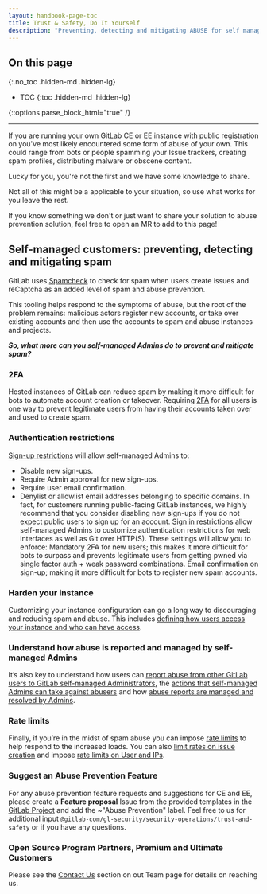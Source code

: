 ```yaml
---
layout: handbook-page-toc
title: Trust & Safety, Do It Yourself 
description: "Preventing, detecting and mitigating ABUSE for self managed customers" 
---
```


<link rel="stylesheet" type="text/css" href="/stylesheets/biztech.css" />

## On this page
{:.no_toc .hidden-md .hidden-lg}

- TOC
{:toc .hidden-md .hidden-lg}

{::options parse_block_html="true" /}

----

If you are running your own GitLab CE or EE instance with public registration on you've most likely encountered some form of abuse of your own. This could range from bots or people spamming your Issue trackers, creating spam profiles, distributing malware or obscene content.

Lucky for you, you're not the first and we have some knowledge to share. 

Not all of this might be a applicable to your situation, so use what works for you leave the rest.

If you know something we don't or just want to share your solution to abuse prevention solution, feel free to open an MR to add to this page!

## Self-managed customers: preventing, detecting and mitigating spam
GitLab uses [Spamcheck](/https://docs.gitlab.com/ee/administration/reporting/spamcheck.html) to check for spam when users create issues and reCaptcha as an added level of spam and abuse prevention. 

This tooling helps respond to the symptoms of abuse, but the root of the problem remains: malicious actors register new accounts, or take over existing accounts and then use the accounts to spam and abuse instances and projects. 

***So, what more can you self-managed Admins do to prevent and mitigate spam?***

### 2FA
Hosted instances of GitLab can reduce spam by making it more difficult for bots to automate account creation or takeover. Requiring [2FA](https://docs.gitlab.com/ee/user/profile/account/two_factor_authentication.html) for all users is one way to prevent legitimate users from having their accounts taken over and used to create spam.

### Authentication restrictions
[Sign-up restrictions](https://docs.gitlab.com/ee/administration/settings/sign_up_restrictions.html) will allow self-managed Admins to:
* Disable new sign-ups.
* Require Admin approval for new sign-ups.
* Require user email confirmation.
* Denylist or allowlist email addresses belonging to specific domains.
In fact, for customers running public-facing GitLab instances, we highly recommend that you consider disabling new sign-ups if you do not expect public users to sign up for an account.
[Sign in restrictions](https://docs.gitlab.com/ee/administration/settings/sign_in_restrictions.html) allow self-managed Admins to customize authentication restrictions for web interfaces as well as Git over HTTP(S). These settings will allow you to enforce: 
Mandatory 2FA for new users; this makes it more difficult for bots to surpass and prevents legitimate users from getting pwned via single factor auth + weak password combinations.
Email confirmation on sign-up; making it more difficult for bots to register new spam accounts. 

### Harden your instance
Customizing your instance configuration can go a long way to discouraging and reducing spam and abuse. This includes [defining how users access your instance and who can have access](/blog/2020/05/20/gitlab-instance-security-best-practices/#restricting-how-and-who). 

### Understand how abuse is reported and managed by self-managed Admins
It’s also key to understand how users can [report abuse from other GitLab users to GitLab self-managed Administrators](https://docs.gitlab.com/ee/user/report_abuse.html), the [actions that self-managed Admins can take against abusers](https://docs.gitlab.com/ee/user/report_abuse.html) and how [abuse reports are managed and resolved by Admins](https://docs.gitlab.com/ee/user/report_abuse.html). 

### Rate limits
Finally, if you’re in the midst of spam abuse you can impose [rate limits](https://docs.gitlab.com/ee/security/rate_limits.html) to help respond to the increased loads. You can also [limit rates on issue creation](https://docs.gitlab.com/ee/administration/settings/rate_limit_on_issues_creation.html) and impose [rate limits on User and IPs](https://docs.gitlab.com/ee/administration/settings/user_and_ip_rate_limits.html).

### Suggest an Abuse Prevention Feature
For any abuse prevention feature requests and suggestions for CE and EE, please create a **Feature proposal** Issue from the provided templates in the [GitLab Project](https://gitlab.com/gitlab-org/gitlab/-/issues) and add the ~"Abuse Prevention" label. Feel free to us for additional input `@gitlab-com/gl-security/security-operations/trust-and-safety` or if you have any questions.

### Open Source Program Partners, Premium and Ultimate Customers
Please see the [Contact Us](https://about.gitlab.com/handbook/security/security-operations/trustandsafety/#contact-us) section on out Team page for details on reaching us.
